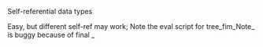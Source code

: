 Self-referential data types

Easy, but different self-ref may work;
Note the eval script for tree_fim_Note_ is buggy because of final _ 